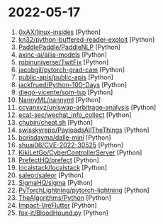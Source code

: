# 2022-05-17

1. [0xAX/linux-insides](https://github.com/0xAX/linux-insides "A little bit about a linux kernel") [Python]
2. [kn32/python-buffered-reader-exploit](https://github.com/kn32/python-buffered-reader-exploit "") [Python]
3. [PaddlePaddle/PaddleNLP](https://github.com/PaddlePaddle/PaddleNLP "Easy-to-use and Fast NLP library with awesome model zoo, supporting wide-range of NLP tasks from research to industrial applications. Including Neural Search, Question Answering, Information Extraction and Sentiment Analysis end-to-end system.") [Python]
4. [axinc-ai/ailia-models](https://github.com/axinc-ai/ailia-models "The collection of pre-trained, state-of-the-art AI models for ailia SDK") [Python]
5. [robinuniverse/TwitFix](https://github.com/robinuniverse/TwitFix "Fix Twitter video embeds in Discord (and Telegram!)") [Python]
6. [jacobgil/pytorch-grad-cam](https://github.com/jacobgil/pytorch-grad-cam "Many Class Activation Map methods implemented in Pytorch for CNNs and Vision Transformers. Examples for classification, object detection, segmentation, embedding networks and more. Including Grad-CAM, Grad-CAM++, Score-CAM, Ablation-CAM and XGrad-CAM") [Python]
7. [public-apis/public-apis](https://github.com/public-apis/public-apis "A collective list of free APIs") [Python]
8. [jackfrued/Python-100-Days](https://github.com/jackfrued/Python-100-Days "Python - 100天从新手到大师") [Python]
9. [diego-vicente/som-tsp](https://github.com/diego-vicente/som-tsp "Solving the Traveling Salesman Problem using Self-Organizing Maps") [Python]
10. [NannyML/nannyml](https://github.com/NannyML/nannyml "Detecting silent model failure. NannyML estimates performance with an algorithm called Confidence-based Performance estimation (CBPE), developed by core contributors. It is the only open-source algorithm capable of fully capturing the impact of data drift on performance.") [Python]
11. [ccyanxyz/uniswap-arbitrage-analysis](https://github.com/ccyanxyz/uniswap-arbitrage-analysis "Uniswap arbitrage problem analysis") [Python]
12. [ecat-sec/wechat_info_collect](https://github.com/ecat-sec/wechat_info_collect "调查取证 | 针对微信客户端的信息收集工具, 自动化提取本地PC所有的微信信息, 包括微信号, 手机号等") [Python]
13. [chubin/cheat.sh](https://github.com/chubin/cheat.sh "the only cheat sheet you need") [Python]
14. [swisskyrepo/PayloadsAllTheThings](https://github.com/swisskyrepo/PayloadsAllTheThings "A list of useful payloads and bypass for Web Application Security and Pentest/CTF") [Python]
15. [borisdayma/dalle-mini](https://github.com/borisdayma/dalle-mini "DALL·E Mini - Generate images from a text prompt") [Python]
16. [shuai06/CVE-2022-30525](https://github.com/shuai06/CVE-2022-30525 "Zyxel 防火墙远程命令注入漏洞（CVE-2022-30525）批量检测脚本") [Python]
17. [KikiLetGo/CyberControllerServer](https://github.com/KikiLetGo/CyberControllerServer "CyberController for PC") [Python]
18. [PrefectHQ/prefect](https://github.com/PrefectHQ/prefect "The easiest way to automate your data") [Python]
19. [localstack/localstack](https://github.com/localstack/localstack "💻 A fully functional local AWS cloud stack. Develop and test your cloud & Serverless apps offline!") [Python]
20. [saleor/saleor](https://github.com/saleor/saleor "A modular, high performance, headless e-commerce platform built with Python, GraphQL, Django, and React.") [Python]
21. [SigmaHQ/sigma](https://github.com/SigmaHQ/sigma "Generic Signature Format for SIEM Systems") [Python]
22. [PyTorchLightning/pytorch-lightning](https://github.com/PyTorchLightning/pytorch-lightning "The lightweight PyTorch wrapper for high-performance AI research. Scale your models, not the boilerplate.") [Python]
23. [TheAlgorithms/Python](https://github.com/TheAlgorithms/Python "All Algorithms implemented in Python") [Python]
24. [Impact-I/reFlutter](https://github.com/Impact-I/reFlutter "Flutter Reverse Engineering Framework") [Python]
25. [fox-it/BloodHound.py](https://github.com/fox-it/BloodHound.py "A Python based ingestor for BloodHound") [Python]

